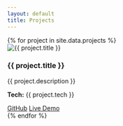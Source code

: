 ```yaml
---
layout: default
title: Projects
---
```


<section class="projects">
  {% for project in site.data.projects %}
    <div class="project-card">
      <img src="{{ project.image }}" alt="{{ project.title }}">
      <h3>{{ project.title }}</h3>
      <p>{{ project.description }}</p>
      <p><strong>Tech:</strong> {{ project.tech }}</p>
      <a href="{{ project.github }}">GitHub</a>
      <a href="{{ project.demo }}">Live Demo</a>
    </div>
  {% endfor %}
</section>
